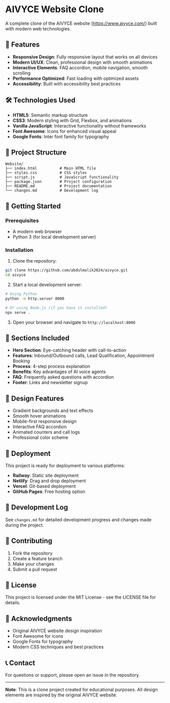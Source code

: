 # AIVYCE Website Clone

A complete clone of the AIVYCE website (https://www.aivyce.com/) built with modern web technologies.

## 🚀 Features

- **Responsive Design**: Fully responsive layout that works on all devices
- **Modern UI/UX**: Clean, professional design with smooth animations
- **Interactive Elements**: FAQ accordion, mobile navigation, smooth scrolling
- **Performance Optimized**: Fast loading with optimized assets
- **Accessibility**: Built with accessibility best practices

## 🛠️ Technologies Used

- **HTML5**: Semantic markup structure
- **CSS3**: Modern styling with Grid, Flexbox, and animations
- **Vanilla JavaScript**: Interactive functionality without frameworks
- **Font Awesome**: Icons for enhanced visual appeal
- **Google Fonts**: Inter font family for typography

## 📁 Project Structure

```
Website/
├── index.html          # Main HTML file
├── styles.css          # CSS styles
├── script.js           # JavaScript functionality
├── package.json        # Project configuration
├── README.md           # Project documentation
└── changes.md          # Development log
```

## 🚀 Getting Started

### Prerequisites

- A modern web browser
- Python 3 (for local development server)

### Installation

1. Clone the repository:
```bash
git clone https://github.com/abdulmalik2024/aivyce.git
cd aivyce
```

2. Start a local development server:
```bash
# Using Python
python -m http.server 8000

# Or using Node.js (if you have it installed)
npx serve .
```

3. Open your browser and navigate to `http://localhost:8000`

## 📱 Sections Included

- **Hero Section**: Eye-catching header with call-to-action
- **Features**: Inbound/Outbound calls, Lead Qualification, Appointment Booking
- **Process**: 4-step process explanation
- **Benefits**: Key advantages of AI voice agents
- **FAQ**: Frequently asked questions with accordion
- **Footer**: Links and newsletter signup

## 🎨 Design Features

- Gradient backgrounds and text effects
- Smooth hover animations
- Mobile-first responsive design
- Interactive FAQ accordion
- Animated counters and call logs
- Professional color scheme

## 🚀 Deployment

This project is ready for deployment to various platforms:

- **Railway**: Static site deployment
- **Netlify**: Drag and drop deployment
- **Vercel**: Git-based deployment
- **GitHub Pages**: Free hosting option

## 📝 Development Log

See `changes.md` for detailed development progress and changes made during the project.

## 🤝 Contributing

1. Fork the repository
2. Create a feature branch
3. Make your changes
4. Submit a pull request

## 📄 License

This project is licensed under the MIT License - see the LICENSE file for details.

## 🙏 Acknowledgments

- Original AIVYCE website design inspiration
- Font Awesome for icons
- Google Fonts for typography
- Modern CSS techniques and best practices

## 📞 Contact

For questions or support, please open an issue in the repository.

---

**Note**: This is a clone project created for educational purposes. All design elements are inspired by the original AIVYCE website.
